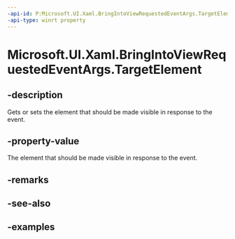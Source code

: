 ```yaml
---
-api-id: P:Microsoft.UI.Xaml.BringIntoViewRequestedEventArgs.TargetElement
-api-type: winrt property
---
```


<!-- Property syntax.
public UIElement TargetElement { get;  set; }
-->

# Microsoft.UI.Xaml.BringIntoViewRequestedEventArgs.TargetElement

## -description

Gets or sets the element that should be made visible in response to the event.

## -property-value

The element that should be made visible in response to the event.

## -remarks

## -see-also

## -examples


